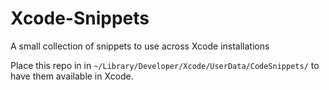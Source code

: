 # Xcode-Snippets
A small collection of snippets to use across Xcode installations

Place this repo in in `~/Library/Developer/Xcode/UserData/CodeSnippets/` to have them available in
Xcode.